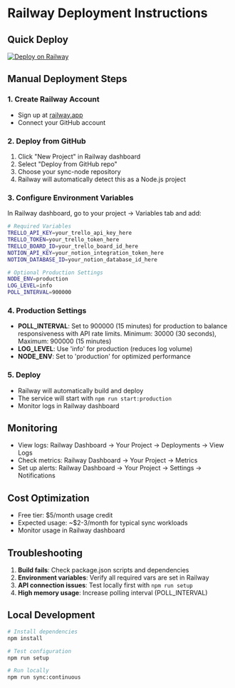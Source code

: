 # Railway Deployment Instructions

## Quick Deploy
[![Deploy on Railway](https://railway.app/button.svg)](https://railway.app/template/sync-node)

## Manual Deployment Steps

### 1. Create Railway Account
- Sign up at [railway.app](https://railway.app)
- Connect your GitHub account

### 2. Deploy from GitHub
1. Click "New Project" in Railway dashboard
2. Select "Deploy from GitHub repo"
3. Choose your sync-node repository
4. Railway will automatically detect this as a Node.js project

### 3. Configure Environment Variables
In Railway dashboard, go to your project → Variables tab and add:

```bash
# Required Variables
TRELLO_API_KEY=your_trello_api_key_here
TRELLO_TOKEN=your_trello_token_here
TRELLO_BOARD_ID=your_trello_board_id_here
NOTION_API_KEY=your_notion_integration_token_here
NOTION_DATABASE_ID=your_notion_database_id_here

# Optional Production Settings
NODE_ENV=production
LOG_LEVEL=info
POLL_INTERVAL=900000
```

### 4. Production Settings
- **POLL_INTERVAL**: Set to 900000 (15 minutes) for production to balance responsiveness with API rate limits. Minimum: 30000 (30 seconds), Maximum: 900000 (15 minutes)
- **LOG_LEVEL**: Use 'info' for production (reduces log volume)
- **NODE_ENV**: Set to 'production' for optimized performance

### 5. Deploy
- Railway will automatically build and deploy
- The service will start with `npm run start:production`
- Monitor logs in Railway dashboard

## Monitoring
- View logs: Railway Dashboard → Your Project → Deployments → View Logs
- Check metrics: Railway Dashboard → Your Project → Metrics
- Set up alerts: Railway Dashboard → Your Project → Settings → Notifications

## Cost Optimization
- Free tier: $5/month usage credit
- Expected usage: ~$2-3/month for typical sync workloads
- Monitor usage in Railway dashboard

## Troubleshooting
1. **Build fails**: Check package.json scripts and dependencies
2. **Environment variables**: Verify all required vars are set in Railway
3. **API connection issues**: Test locally first with `npm run setup`
4. **High memory usage**: Increase polling interval (POLL_INTERVAL)

## Local Development
```bash
# Install dependencies
npm install

# Test configuration
npm run setup

# Run locally
npm run sync:continuous
```
